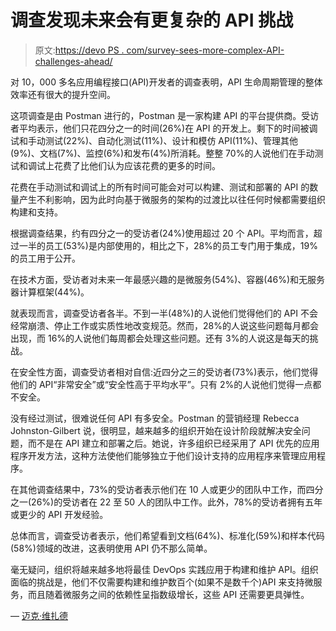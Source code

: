 # 调查发现未来会有更复杂的 API 挑战

> 原文:[https://devo PS . com/survey-sees-more-complex-API-challenges-ahead/](https://devops.com/survey-sees-more-complex-api-challenges-ahead/)

对 10，000 多名应用编程接口(API)开发者的调查表明，API 生命周期管理的整体效率还有很大的提升空间。

这项调查是由 Postman 进行的，Postman 是一家构建 API 的平台提供商。受访者平均表示，他们只花四分之一的时间(26%)在 API 的开发上。剩下的时间被调试和手动测试(22%)、自动化测试(11%)、设计和模仿 API(11%)、管理其他(9%)、文档(7%)、监控(6%)和发布(4%)所消耗。整整 70%的人说他们在手动测试和调试上花费了比他们认为应该花费的更多的时间。

花费在手动测试和调试上的所有时间可能会对可以构建、测试和部署的 API 的数量产生不利影响，因为此时向基于微服务的架构的过渡比以往任何时候都需要组织构建和支持。

根据调查结果，约有四分之一的受访者(24%)使用超过 20 个 API。平均而言，超过一半的员工(53%)是内部使用的，相比之下，28%的员工专门用于集成，19%的员工用于公开。

在技术方面，受访者对未来一年最感兴趣的是微服务(54%)、容器(46%)和无服务器计算框架(44%)。

就表现而言，调查受访者各半。不到一半(48%)的人说他们觉得他们的 API 不会经常崩溃、停止工作或实质性地改变规范。然而，28%的人说这些问题每月都会出现，而 16%的人说他们每周都会处理这些问题。还有 3%的人说这是每天的挑战。

在安全性方面，调查受访者相对自信:近四分之三的受访者(73%)表示，他们觉得他们的 API“非常安全”或“安全性高于平均水平”。只有 2%的人说他们觉得一点都不安全。

没有经过测试，很难说任何 API 有多安全。Postman 的营销经理 Rebecca Johnston-Gilbert 说，很明显，越来越多的组织开始在设计阶段就解决安全问题，而不是在 API 建立和部署之后。她说，许多组织已经采用了 API 优先的应用程序开发方法，这种方法使他们能够独立于他们设计支持的应用程序来管理应用程序。

在其他调查结果中，73%的受访者表示他们在 10 人或更少的团队中工作，而四分之一(26%)的受访者在 22 至 50 人的团队中工作。此外，78%的受访者拥有五年或更少的 API 开发经验。

总体而言，调查受访者表示，他们希望看到文档(64%)、标准化(59%)和样本代码(58%)领域的改进，这表明使用 API 仍不那么简单。

毫无疑问，组织将越来越多地将最佳 DevOps 实践应用于构建和维护 API。组织面临的挑战是，他们不仅需要构建和维护数百个(如果不是数千个)API 来支持微服务，而且随着微服务之间的依赖性呈指数级增长，这些 API 还需要更具弹性。

— [迈克·维扎德](https://devops.com/author/mike-vizard/)